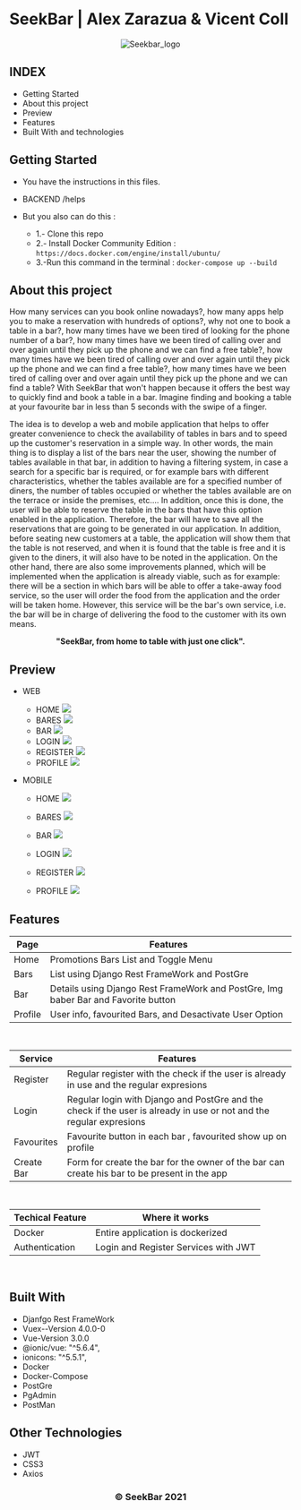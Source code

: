 # SeekBar | Alex Zarazua & Vicent Coll

<p align="center">

  <a>
    <img src="assets/LOGOTIPO_NEGRO.png" alt="Seekbar_logo">
  </a>

</p>


## INDEX

* Getting Started
* About this project
* Preview 
* Features
* Built With and technologies

## Getting Started 

* You have the instructions in this files.

* BACKEND /helps 
* But you also can do this : 
     * 1.- Clone this repo
     * 2.- Install Docker Community Edition :  ` https://docs.docker.com/engine/install/ubuntu/ `
     * 3.-Run this command in the terminal : ` docker-compose up --build `

    
## About this project

How many services can you book online nowadays?, how many apps help you to make a reservation with hundreds of options?, why not one to book a table in a bar?, how many times have we been tired of looking for the phone number of a bar?, how many times have we been tired of calling over and over again until they pick up the phone and we can find a free table?, how many times have we been tired of calling over and over again until they pick up the phone and we can find a free table?, how many times have we been tired of calling over and over again until they pick up the phone and we can find a table?
With SeekBar that won't happen because it offers the best way to quickly find and book a table in a bar.
Imagine finding and booking a table at your favourite bar in less than 5 seconds with the swipe of a finger.

The idea is to develop a web and mobile application that helps to offer greater convenience to check the availability of tables in bars and to speed up the customer's reservation in a simple way.
In other words, the main thing is to display a list of the bars near the user, showing the number of tables available in that bar, in addition to having a filtering system, in case a search for a specific bar is required, or for example bars with different characteristics, whether the tables available are for a specified number of diners, the number of tables occupied or whether the tables available are on the terrace or inside the premises, etc....
In addition, once this is done, the user will be able to reserve the table in the bars that have this option enabled in the application. Therefore, the bar will have to save all the reservations that are going to be generated in our application. In addition, before seating new customers at a table, the application will show them that the table is not reserved, and when it is found that the table is free and it is given to the diners, it will also have to be noted in the application.
On the other hand, there are also some improvements planned, which will be implemented when the application is already viable, such as for example: there will be a section in which bars will be able to offer a take-away food service, so the user will order the food from the application and the order will be taken home. However, this service will be the bar's own service, i.e. the bar will be in charge of delivering the food to the customer with its own means.


<p align="center"><strong>"SeekBar, from home to table with just one click".</strong></p>


## Preview

  * WEB

      * HOME
        <img src="https://raw.githubusercontent.com/alexzarazuaa/SeekBar/develop/frontend/src/assets/MockUps/web/HomeOfertasDesktop.png"/>
      * BARES 
        <img src="https://raw.githubusercontent.com/alexzarazuaa/SeekBar/develop/frontend/src/assets/MockUps/web/BaresDesktop.png"/>
      * BAR
        <img src="https://raw.githubusercontent.com/alexzarazuaa/SeekBar/develop/frontend/src/assets/MockUps/web/BarDesktop.png"/>
      * LOGIN
        <img src="https://raw.githubusercontent.com/alexzarazuaa/SeekBar/develop/frontend/src/assets/MockUps/web/LoginDesktop.png"/>
      * REGISTER
        <img src="https://raw.githubusercontent.com/alexzarazuaa/SeekBar/develop/frontend/src/assets/MockUps/web/RegisterDesktop.png"/>
      * PROFILE
        <img src="https://raw.githubusercontent.com/alexzarazuaa/SeekBar/develop/frontend/src/assets/MockUps/web/ProfileDesktop.png"/>
  

  * MOBILE

    * HOME
      <img src="https://raw.githubusercontent.com/alexzarazuaa/SeekBar/develop/frontend/src/assets/MockUps/mobile/Home_Ofertas_mobile.png"/>

    * BARES 
      <img src="https://raw.githubusercontent.com/alexzarazuaa/SeekBar/develop/frontend/src/assets/MockUps/mobile/Bares_mobile.png"/>

    * BAR
      <img src="https://raw.githubusercontent.com/alexzarazuaa/SeekBar/develop/frontend/src/assets/MockUps/mobile/Bar_detail_mobile.png"/>

    * LOGIN
      <img src="https://raw.githubusercontent.com/alexzarazuaa/SeekBar/develop/frontend/src/assets/MockUps/mobile/Login__Mobile.png"/>

    * REGISTER
      <img src="https://raw.githubusercontent.com/alexzarazuaa/SeekBar/develop/frontend/src/assets/MockUps/mobile/Register_Mobile.png"/>

    * PROFILE
      <img src="https://raw.githubusercontent.com/alexzarazuaa/SeekBar/develop/frontend/src/assets/MockUps/mobile/Profile_Mobile.png"/>



## Features

  | Page | Features |
  | - | - |
  | Home |  Promotions Bars List and Toggle Menu |
  | Bars | List using Django Rest FrameWork and PostGre |
  | Bar | Details using Django Rest FrameWork and PostGre, Img baber Bar and Favorite button |
  | Profile | User info, favourited Bars, and Desactivate User Option |

  <br>

  | Service | Features |
  | - | - |
  | Register | Regular register with the check if the user is already in use and the regular expresions  |
  | Login | Regular login with Django and PostGre and the check if the user is already in use or not and the regular expresions |
  | Favourites | Favourite button in each bar , favourited show up on profile  |
  | Create Bar | Form for create the bar for the  owner of the bar can create his bar to be present in the app|


  <br>

  | Techical Feature | Where it works |
  | - | - |
  | Docker | Entire application is dockerized |
  | Authentication | Login and Register Services with JWT |


<br>


## Built With

 * Djanfgo Rest FrameWork
 * Vuex--Version 4.0.0-0
 * Vue-Version 3.0.0
 * @ionic/vue: "^5.6.4",
 * ionicons: "^5.5.1",
 * Docker
 * Docker-Compose
 * PostGre
 * PgAdmin
 * PostMan

## Other Technologies

 * JWT
 * CSS3
 * Axios



  <h3 align="center"><strong>&copy; SeekBar 2021</strong></h3>

